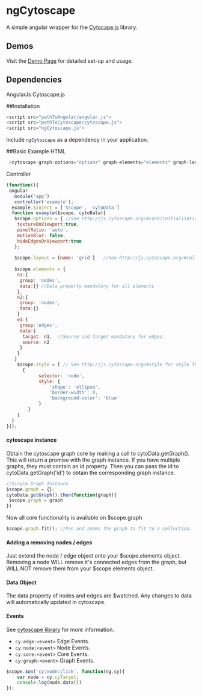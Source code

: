 ngCytoscape
=============

A simple angular wrapper for the [Cytocape.js](http://js.cytoscape.org/) library.

Demos
-----------
Visit the [Demo Page](http://johnnyflinn.github.io/ngCytoscape) for detailed set-up and usage.

Dependencies
-----------
AngularJs
Cytoscape.js

##Installation

```javascript
<script src="pathToAngular/angular.js">
<script src="pathToCytoscape/cytoscape.js">
<script src="ngCytoscape.js">
```
Include `ngCytoscape` as a dependency in your application.

##Basic Example
HTML
```javascript
 <cytoscape graph-options="options" graph-elements="elements" graph-layout="layout" graph-style="style"></cytoscape>
```
Controller
```javascript
(function(){
 angular
  .module('app')
  .controller('example');
  example.$inject = ['$scope', 'cytoData']
  function example($scope, cytoData){
   $scope.options = { //See http://js.cytoscape.org/#core/initialisation for core options
    textureOnViewport:true,
    pixelRatio: 'auto',
    motionBlur: false,
    hideEdgesOnViewport:true
   };
 
   $scope.layout = {name: 'grid'}   //See http://js.cytoscape.org/#collection/layout for available layouts and options
   
   $scope.elements = {
    n1:{
     group: 'nodes',
     data:{} //Data property mandatory for all elements
    },
    n2:{
     group: 'nodes',
     data:{}
    }
    e1:{
     group:'edges',
     data:{
      target: n1,  //Source and Target mandatory for edges.
      source: n2
     }
    }
   }
    $scope.style = [ // See http://js.cytoscape.org/#style for style formatting and options.
      {
            selector: 'node',
            style: {
                'shape': 'ellipse',
                'border-width': 0,
                'background-color': 'blue'
            }
        }
    ]
  }
}();
```

#### cytoscape instance
Obtain the cytoscape graph core by making a call to cytoData.getGraph().  This will return a promise with the graph instance.  If you have multiple graphs, they must contain an id property.  Then you can pass the id to cytoData.getGraph('id') to obtain the corresponding graph instance.
```javascript
//Single Graph Instance
$scope.graph = {};
cytoData.getGraph().then(function(graph){
 $scope.graph = graph
})
```
Now all core functionality is available on $scope.graph
```javascript
$scope.graph.fit(); //Pan and zooms the graph to fit to a collection.
```
#### Adding a removing nodes / edges
Just extend the node / edge object onto your $scope.elements object.  Removing a node WILL remove it's connected edges from the graph, but WILL NOT remove them from your $scope.elements object.  

#### Data Object
The data property of nodes and edges are $watched.  Any changes to data will automatically updated in cytoscape.

#### Events
See <a href="http://js.cytoscape.org/#events"> cytoscape library</a> for more information.
* `cy:edge:<event>` Edge Events.
* `cy:node:<event>` Node Events.
* `cy:core:<event>` Core Events.
* `cy:graph:<event>` Graph Events.

```javascript
$scope.$on('cy:node:click', function(ng,cy){
    var node = cy.cyTarget;
    console.log(node.data())
});
```
